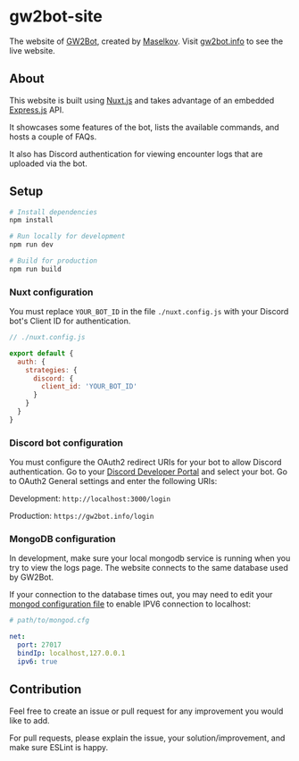 # gw2bot-site

The website of [GW2Bot](https://github.com/Maselkov/GW2Bot), created by [Maselkov](https://github.com/Maselkov/).
Visit [gw2bot.info](https://gw2bot.info/) to see the live website.

## About

This website is built using [Nuxt.js](https://v2.nuxt.com/) and takes advantage of an embedded [Express.js](https://expressjs.com/) API.

It showcases some features of the bot, lists the available commands, and hosts a couple of FAQs.

It also has Discord authentication for viewing encounter logs that are uploaded via the bot.

## Setup

``` bash
# Install dependencies
npm install

# Run locally for development
npm run dev

# Build for production
npm run build
```

### Nuxt configuration

You must replace `YOUR_BOT_ID` in the file `./nuxt.config.js` with your Discord bot's Client ID for authentication.

``` js
// ./nuxt.config.js

export default {
  auth: {
    strategies: {
      discord: {
        client_id: 'YOUR_BOT_ID'
      }
    }
  }
}
```

### Discord bot configuration

You must configure the OAuth2 redirect URIs for your bot to allow Discord authentication. Go to your [Discord Developer Portal](https://discord.com/developers/applications/) and select your bot. Go to OAuth2 General settings and enter the following URIs:

Development: `http://localhost:3000/login`

Production: `https://gw2bot.info/login`

### MongoDB configuration

In development, make sure your local mongodb service is running when you try to view the logs page. The website connects to the same database used by GW2Bot.

If your connection to the database times out, you may need to edit your [mongod configuration file](https://www.mongodb.com/docs/manual/reference/configuration-options/#configuration-file-options) to enable IPV6 connection to localhost:

``` yaml
# path/to/mongod.cfg

net:
  port: 27017
  bindIp: localhost,127.0.0.1
  ipv6: true
```

## Contribution

Feel free to create an issue or pull request for any improvement you would like to add.

For pull requests, please explain the issue, your solution/improvement, and make sure ESLint is happy.
